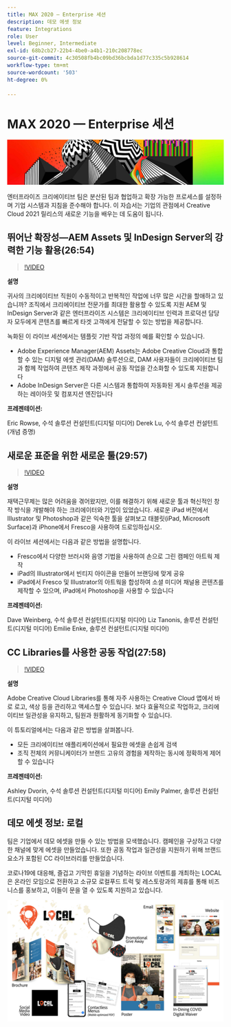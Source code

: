 ```yaml
---
title: MAX 2020 — Enterprise 세션
description: 데모 에셋 정보
feature: Integrations
role: User
level: Beginner, Intermediate
exl-id: 68b2cb27-22b4-4be0-a4b1-210c208778ec
source-git-commit: 4c30508fb4bc09bd36bcbda1d77c335c5b928614
workflow-type: tm+mt
source-wordcount: '503'
ht-degree: 0%

---
```


# MAX 2020 — Enterprise 세션

![Max 2020 메인 이미지](../assets/MAX2020.jpg)

엔터프라이즈 크리에이티브 팀은 분산된 팀과 협업하고 확장 가능한 프로세스를 설정하며 기업 시스템과 지침을 준수해야 합니다. 이 자습서는 기업의 관점에서 Creative Cloud 2021 릴리스의 새로운 기능을 배우는 데 도움이 됩니다.

## 뛰어난 확장성—AEM Assets 및 InDesign Server의 강력한 기능 활용(26:54)

>[!VIDEO](https://video.tv.adobe.com/v/327112?hidetitle=true)

**설명**

귀사의 크리에이티브 직원이 수동적이고 반복적인 작업에 너무 많은 시간을 할애하고 있습니까? 조직에서 크리에이티브 전문가를 최대한 활용할 수 있도록 지원 AEM 및 InDesign Server과 같은 엔터프라이즈 시스템은 크리에이티브 인력과 프로덕션 담당자 모두에게 콘텐츠를 빠르게 타겟 고객에게 전달할 수 있는 방법을 제공합니다.

녹화된 이 라이브 세션에서는 템플릿 기반 작업 과정의 예를 확인할 수 있습니다.
* Adobe Experience Manager(AEM) Assets는 Adobe Creative Cloud과 통합할 수 있는 디지털 에셋 관리(DAM) 솔루션으로, DAM 사용자들이 크리에이티브 팀과 함께 작업하여 콘텐츠 제작 과정에서 공동 작업을 간소화할 수 있도록 지원합니다
* Adobe InDesign Server은 다른 시스템과 통합하여 자동화된 게시 솔루션을 제공하는 레이아웃 및 컴포지션 엔진입니다

**프레젠테이션:**

Eric Rowse, 수석 솔루션 컨설턴트(디지털 미디어) Derek Lu, 수석 솔루션 컨설턴트(개념 증명)

## 새로운 표준을 위한 새로운 툴(29:57)

>[!VIDEO](https://video.tv.adobe.com/v/328232?hidetitle=true)

**설명**

재택근무제는 많은 어려움을 겪어왔지만, 이를 해결하기 위해 새로운 툴과 혁신적인 창작 방식을 개발해야 하는 크리에이터와 기업이 있었습니다. 새로운 iPad 버전에서 Illustrator 및 Photoshop과 같은 익숙한 툴을 살펴보고 태블릿(iPad, Microsoft Surface)과 iPhone에서 Fresco을 사용하여 드로잉하십시오.

이 라이브 세션에서는 다음과 같은 방법을 설명합니다.
* Fresco에서 다양한 브러시와 음영 기법을 사용하여 손으로 그린 캠페인 아트웍 제작
* iPad의 Illustrator에서 빈티지 아이콘을 만들어 브랜딩에 맞게 공유
* iPad에서 Fresco 및 Illustrator의 아트웍을 합성하여 소셜 미디어 채널용 콘텐츠를 제작할 수 있으며, iPad에서 Photoshop을 사용할 수 있습니다

**프레젠테이션:**

Dave Weinberg, 수석 솔루션 컨설턴트(디지털 미디어) Liz Tanonis, 솔루션 컨설턴트(디지털 미디어) Emilie Enke, 솔루션 컨설턴트(디지털 미디어)

## CC Libraries를 사용한 공동 작업(27:58)

>[!VIDEO](https://video.tv.adobe.com/v/328199?hidetitle=true)

**설명**

Adobe Creative Cloud Libraries를 통해 자주 사용하는 Creative Cloud 앱에서 바로 로고, 색상 등을 관리하고 액세스할 수 있습니다. 보다 효율적으로 작업하고, 크리에이티브 일관성을 유지하고, 팀원과 원활하게 동기화할 수 있습니다.

이 튜토리얼에서는 다음과 같은 방법을 살펴봅니다.
* 모든 크리에이티브 애플리케이션에서 필요한 에셋을 손쉽게 검색
* 조직 전체의 커뮤니케이터가 브랜드 고유의 경험을 제작하는 동시에 정확하게 제어할 수 있습니다

**프레젠테이션:**

Ashley Dvorin, 수석 솔루션 컨설턴트(디지털 미디어) Emily Palmer, 솔루션 컨설턴트(디지털 미디어)

## 데모 에셋 정보: 로컬

팀은 기업에서 데모 에셋을 만들 수 있는 방법을 모색했습니다. 캠페인을 구상하고 다양한 채널에 맞게 에셋을 만들었습니다. 또한 공동 작업과 일관성을 지원하기 위해 브랜드 요소가 포함된 CC 라이브러리를 만들었습니다.

코로나19에 대응해, 즐겁고 기막힌 휴일을 기념하는 라이브 이벤트를 개최하는 LOCAL은 온라인 모임으로 전환하고 소규모 로컬푸드 트럭 및 레스토랑과의 제휴를 통해 비즈니스를 홍보하고, 이들이 문을 열 수 있도록 지원하고 있습니다.

![로컬 데모 에셋](../assets/demo_local_assets-WIP-v1.jpg)
